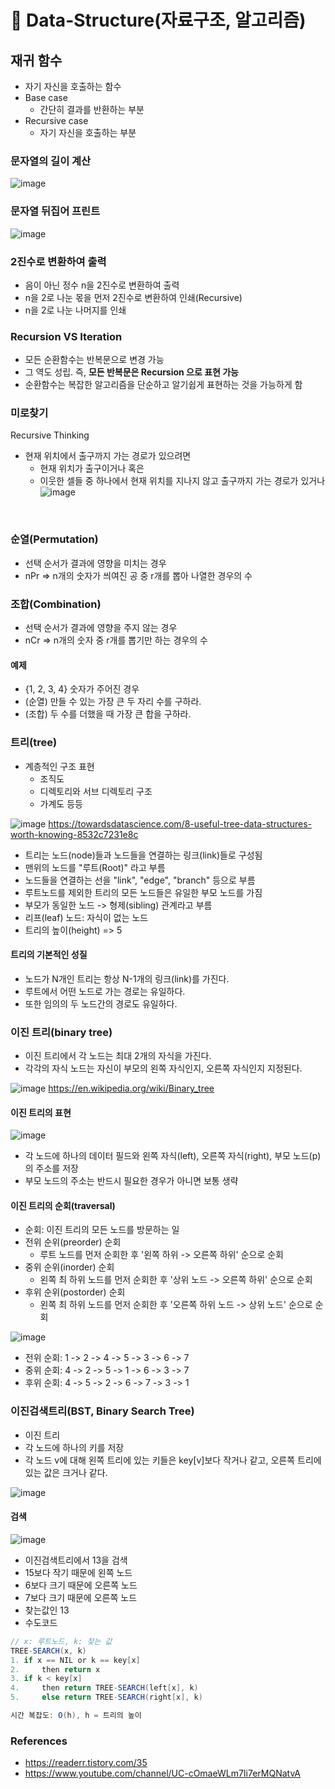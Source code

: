 # 📎 Data-Structure(자료구조, 알고리즘)

## 재귀 함수
  - 자기 자신을 호출하는 함수
  - Base case
    - 간단히 결과를 반환하는 부분
  - Recursive case
    - 자기 자신을 호출하는 부분

### 문자열의 길이 계산
![image](https://user-images.githubusercontent.com/50076031/123888109-bd088380-d98d-11eb-8345-ce1b7461b0f6.png)

### 문자열 뒤집어 프린트
![image](https://user-images.githubusercontent.com/50076031/123888502-97c84500-d98e-11eb-8a5a-cc38790500f6.png)

### 2진수로 변환하여 출력
  - 음이 아닌 정수 n을 2진수로 변환하여 출력
  - n을 2로 나눈 몫을 먼저 2진수로 변환하여 인쇄(Recursive)
  - n을 2로 나눈 나머지를 인쇄

### Recursion VS Iteration
  - 모든 순환함수는 반복문으로 변경 가능
  - 그 역도 성립. 즉, **모든 반복문은 Recursion 으로 표현 가능**
  - 순환함수는 복잡한 알고리즘을 단순하고 알기쉽게 표현하는 것을 가능하게 함


### 미로찾기
Recursive Thinking
  - 현재 위치에서 출구까지 가는 경로가 있으려면
    - 현재 위치가 출구이거나 혹은
    - 이웃한 셀들 중 하나에서 현재 위치를 지나지 않고 출구까지 가는 경로가 있거나
![image](https://user-images.githubusercontent.com/50076031/123961104-f9b69800-d9ea-11eb-90cf-b53413901564.png)
      
<br>

### 순열(Permutation)
  - 선택 순서가 결과에 영향을 미치는 경우
  - nPr => n개의 숫자가 씌여진 공 중 r개를 뽑아 나열한 경우의 수

### 조합(Combination)
  - 선택 순서가 결과에 영향을 주지 않는 경우
  - nCr => n개의 숫자 중 r개를 뽑기만 하는 경우의 수

#### 예제
  - {1, 2, 3, 4} 숫자가 주어진 경우 
  - (순열) 만들 수 있는 가장 큰 두 자리 수를 구하라.
  - (조합) 두 수를 더했을 때 가장 큰 합을 구하라.

### 트리(tree)
- 계층적인 구조 표현
    - 조직도
    - 디렉토리와 서브 디렉토리 구조
    - 가계도 등등
    
![image](https://user-images.githubusercontent.com/50076031/124688720-40881e80-df12-11eb-89cf-5d7f46bdd6cc.png)
https://towardsdatascience.com/8-useful-tree-data-structures-worth-knowing-8532c7231e8c

- 트리는 노드(node)들과 노드들을 연결하는 링크(link)들로 구성됨
- 맨위의 노드를 "루트(Root)" 라고 부름
- 노드들을 연결하는 선을 "link", "edge", "branch" 등으로 부름
- 루트노드를 제외한 트리의 모든 노드들은 유일한 부모 노드를 가짐
- 부모가 동일한 노드 -> 형제(sibling) 관계라고 부름
- 리프(leaf) 노드: 자식이 없는 노드
- 트리의 높이(height) => 5

#### 트리의 기본적인 성질
- 노드가 N개인 트리는 항상 N-1개의 링크(link)를 가진다.
- 루트에서 어떤 노드로 가는 경로는 유일하다.
- 또한 임의의 두 노드간의 경로도 유일하다.

### 이진 트리(binary tree)
- 이진 트리에서 각 노드는 최대 2개의 자식을 가진다.
- 각각의 자식 노드는 자신이 부모의 왼쪽 자식인지, 오른쪽 자식인지 지정된다.

![image](https://user-images.githubusercontent.com/50076031/124689386-6cf06a80-df13-11eb-9a7e-af46341ff6e7.png)
https://en.wikipedia.org/wiki/Binary_tree

#### 이진 트리의 표현

![image](https://user-images.githubusercontent.com/50076031/124690446-2d2a8280-df15-11eb-9341-611f8f3081b7.png)

- 각 노드에 하나의 데이터 필드와 왼쪽 자식(left), 오른쪽 자식(right), 부모 노드(p)의 주소를 저장
- 부모 노드의 주소는 반드시 필요한 경우가 아니면 보통 생략

#### 이진 트리의 순회(traversal)
- 순회: 이진 트리의 모든 노드를 방문하는 일
- 전위 순위(preorder) 순회
  - 루트 노드를 먼저 순회한 후 '왼쪽 하위 -> 오른쪽 하위' 순으로 순회
- 중위 순위(inorder) 순회
  - 왼쪽 최 하위 노드를 먼저 순회한 후 '상위 노드 -> 오른쪽 하위' 순으로 순회
- 후위 순위(postorder) 순회
  - 왼쪽 최 하위 노드를 먼저 순회한 후 '오른쪽 하위 노드 -> 상위 노드' 순으로 순회

![image](https://user-images.githubusercontent.com/50076031/124915301-5853c580-e02c-11eb-8942-465ddb0e6fd6.png)

- 전위 순회: 1 -> 2 -> 4 -> 5 -> 3 -> 6 -> 7
- 중위 순회: 4 -> 2 -> 5 -> 1 -> 6 -> 3 -> 7
- 후위 순회: 4 -> 5 -> 2 -> 6 -> 7 -> 3 -> 1

### 이진검색트리(BST, Binary Search Tree)
- 이진 트리
- 각 노드에 하나의 키를 저장
- 각 노드 v에 대해 왼쪽 트리에 있는 키들은 key[v]보다 작거나 같고, 오른쪽 트리에 있는 값은 크거나 같다.

![image](https://user-images.githubusercontent.com/50076031/124694414-2c491f00-df1c-11eb-81b7-ce4136a8c2e6.png)


#### 검색

![image](https://user-images.githubusercontent.com/50076031/124694706-c5783580-df1c-11eb-86ce-ca6d14e7b03e.png)

- 이진검색트리에서 13을 검색
- 15보다 작기 때문에 왼쪽 노드
- 6보다 크기 때문에 오른쪽 노드
- 7보다 크기 때문에 오른쪽 노드
- 찾는값인 13
- 수도코드

```java
// x: 루트노드, k: 찾는 값
TREE-SEARCH(x, k)
1. if x == NIL or k == key[x]
2.     then return x
3. if k < key[x]
4.     then return TREE-SEARCH(left[x], k)
5.     else return TREE-SEARCH(right[x], k)

시간 복잡도: O(h), h = 트리의 높이
```





### References
- https://readerr.tistory.com/35  
- https://www.youtube.com/channel/UC-cOmaeWLm7Ii7erMQNatvA